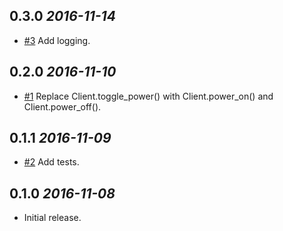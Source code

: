## 0.3.0 _2016-11-14_

* [#3][3] Add logging.

[3]: https://github.com/OrangeTux/einder/issues/3

## 0.2.0 _2016-11-10_

* [#1][1] Replace Client.toggle_power() with Client.power_on() and Client.power_off().

[1]: https://github.com/OrangeTux/einder/issues/1

## 0.1.1 _2016-11-09_

* [#2][2] Add tests.

[2]: https://github.com/OrangeTux/einder/issues/2

## 0.1.0 _2016-11-08_

* Initial release.
